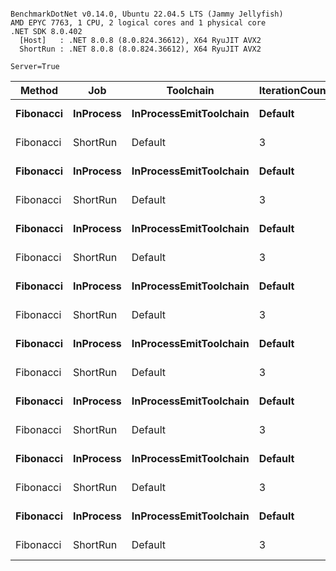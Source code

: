 ```

BenchmarkDotNet v0.14.0, Ubuntu 22.04.5 LTS (Jammy Jellyfish)
AMD EPYC 7763, 1 CPU, 2 logical cores and 1 physical core
.NET SDK 8.0.402
  [Host]   : .NET 8.0.8 (8.0.824.36612), X64 RyuJIT AVX2
  ShortRun : .NET 8.0.8 (8.0.824.36612), X64 RyuJIT AVX2

Server=True  

```
| Method    | Job       | Toolchain              | IterationCount | LaunchCount | WarmupCount | Count | Mean      | Error     | StdDev   | Min       | Max       | Q1        | Q3        | Median    | Gen0   | Allocated |
|---------- |---------- |----------------------- |--------------- |------------ |------------ |------ |----------:|----------:|---------:|----------:|----------:|----------:|----------:|----------:|-------:|----------:|
| **Fibonacci** | **InProcess** | **InProcessEmitToolchain** | **Default**        | **Default**     | **Default**     | **1**     |  **47.83 ns** |  **0.306 ns** | **0.271 ns** |  **47.47 ns** |  **48.34 ns** |  **47.64 ns** |  **48.08 ns** |  **47.71 ns** | **0.0015** |     **128 B** |
| Fibonacci | ShortRun  | Default                | 3              | 1           | 3           | 1     |  48.55 ns |  7.797 ns | 0.427 ns |  48.16 ns |  49.01 ns |  48.33 ns |  48.75 ns |  48.50 ns | 0.0004 |     128 B |
| **Fibonacci** | **InProcess** | **InProcessEmitToolchain** | **Default**        | **Default**     | **Default**     | **2**     |  **80.39 ns** |  **0.490 ns** | **0.458 ns** |  **79.72 ns** |  **81.27 ns** |  **80.11 ns** |  **80.60 ns** |  **80.34 ns** | **0.0019** |     **168 B** |
| Fibonacci | ShortRun  | Default                | 3              | 1           | 3           | 2     |  70.48 ns | 25.375 ns | 1.391 ns |  69.38 ns |  72.04 ns |  69.70 ns |  71.03 ns |  70.02 ns | 0.0005 |     168 B |
| **Fibonacci** | **InProcess** | **InProcessEmitToolchain** | **Default**        | **Default**     | **Default**     | **3**     |  **93.82 ns** |  **0.821 ns** | **0.685 ns** |  **93.20 ns** |  **95.46 ns** |  **93.30 ns** |  **93.86 ns** |  **93.59 ns** | **0.0019** |     **168 B** |
| Fibonacci | ShortRun  | Default                | 3              | 1           | 3           | 3     |  73.94 ns |  2.762 ns | 0.151 ns |  73.78 ns |  74.08 ns |  73.87 ns |  74.02 ns |  73.96 ns | 0.0005 |     168 B |
| **Fibonacci** | **InProcess** | **InProcessEmitToolchain** | **Default**        | **Default**     | **Default**     | **5**     | **130.01 ns** |  **0.838 ns** | **0.743 ns** | **128.87 ns** | **131.22 ns** | **129.35 ns** | **130.66 ns** | **130.05 ns** | **0.0026** |     **224 B** |
| Fibonacci | ShortRun  | Default                | 3              | 1           | 3           | 5     | 101.17 ns | 14.577 ns | 0.799 ns | 100.28 ns | 101.83 ns | 100.84 ns | 101.61 ns | 101.40 ns | 0.0006 |     224 B |
| **Fibonacci** | **InProcess** | **InProcessEmitToolchain** | **Default**        | **Default**     | **Default**     | **8**     | **160.35 ns** |  **1.209 ns** | **1.010 ns** | **159.13 ns** | **162.74 ns** | **159.58 ns** | **161.04 ns** | **160.07 ns** | **0.0026** |     **224 B** |
| Fibonacci | ShortRun  | Default                | 3              | 1           | 3           | 8     | 121.12 ns | 28.197 ns | 1.546 ns | 119.97 ns | 122.88 ns | 120.24 ns | 121.70 ns | 120.51 ns | 0.0005 |     224 B |
| **Fibonacci** | **InProcess** | **InProcessEmitToolchain** | **Default**        | **Default**     | **Default**     | **13**    | **238.41 ns** |  **2.189 ns** | **1.940 ns** | **235.24 ns** | **241.44 ns** | **237.11 ns** | **240.21 ns** | **237.98 ns** | **0.0033** |     **312 B** |
| Fibonacci | ShortRun  | Default                | 3              | 1           | 3           | 13    | 165.11 ns | 22.053 ns | 1.209 ns | 164.36 ns | 166.51 ns | 164.41 ns | 165.49 ns | 164.46 ns | 0.0007 |     312 B |
| **Fibonacci** | **InProcess** | **InProcessEmitToolchain** | **Default**        | **Default**     | **Default**     | **21**    | **344.64 ns** |  **2.316 ns** | **2.053 ns** | **341.89 ns** | **348.24 ns** | **343.02 ns** | **346.21 ns** | **344.46 ns** | **0.0052** |     **464 B** |
| Fibonacci | ShortRun  | Default                | 3              | 1           | 3           | 21    | 237.49 ns | 53.050 ns | 2.908 ns | 235.38 ns | 240.80 ns | 235.83 ns | 238.54 ns | 236.27 ns | 0.0010 |     464 B |
| **Fibonacci** | **InProcess** | **InProcessEmitToolchain** | **Default**        | **Default**     | **Default**     | **34**    | **524.82 ns** |  **5.746 ns** | **5.375 ns** | **516.03 ns** | **530.94 ns** | **520.30 ns** | **530.22 ns** | **524.07 ns** | **0.0086** |     **744 B** |
| Fibonacci | ShortRun  | Default                | 3              | 1           | 3           | 34    | 346.87 ns | 54.532 ns | 2.989 ns | 345.04 ns | 350.32 ns | 345.14 ns | 347.78 ns | 345.24 ns | 0.0019 |     744 B |
